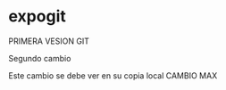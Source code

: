 # expogit

PRIMERA VESION GIT

Segundo cambio

Este cambio se debe ver en su copia local
CAMBIO MAX
